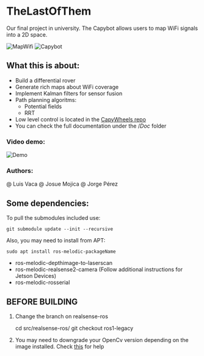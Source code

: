 # TheLastOfThem
Our final project in university. The Capybot allows users to map WiFi signals into a 2D space.

![MapWifi]()
![Capybot]()


## What this is about:
* Build a differential rover
* Generate rich maps about WiFi coverage
* Implement Kalman filters for sensor fusion
* Path planning algoritms:
    * Potential fields
    * RRT
* Low level control is located in the [CapyWheels repo](https://github.com/JorgePerC/CapyWheels.git)
* You can check the full documentation under the $/Doc$ folder

### Video demo:
![Demo](https://m.youtube.com/watch?v=IXs82uq5Nus&feature=share)

### Authors:
@ Luis Vaca
@ Josue Mojica
@ Jorge Pérez


## Some dependencies: 

To pull the submodules included use:

    git submodule update --init --recursive

Also, you may need to install from APT:

    sudo apt install ros-melodic-packageName


* ros-melodic-depthimage-to-laserscan
* ros-melodic-realsense2-camera (Follow additional instructions for Jetson Devices)
* ros-melodic-rosserial

## BEFORE BUILDING

1. Change the branch on realsense-ros

    cd src/realsense-ros/
    git checkout ros1-legacy

1. You may need to downgrade your OpenCv version depending on the image installed. Check [this](https://answers.ros.org/question/347754/jetson-nano-comes-with-opencv-411-do-i-need-to-downgrade-to-32-for-melodic/) for help

